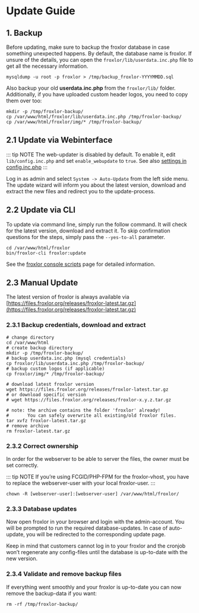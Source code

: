 # Update Guide

## 1. Backup

Before updating, make sure to backup the froxlor database in case something unexpected happens. By default, the database name is froxlor. If unsure of the details, you can open the `froxlor/lib/userdata.inc.php` file to get all the necessary information.

```shell
mysqldump -u root -p froxlor > /tmp/backup_froxlor-YYYYMMDD.sql
```

Also backup your old **userdata.inc.php** from the `froxlor/lib/` folder. Additionally, if you have uploaded custom header logos, you need to copy them over too:

```shell
mkdir -p /tmp/froxlor-backup/
cp /var/www/html/froxlor/lib/userdata.inc.php /tmp/froxlor-backup/
cp /var/www/html/froxlor/img/* /tmp/froxlor-backup/
```


## 2.1 Update via Webinterface

::: tip NOTE
The web-updater is disabled by default. To enable it, edit `lib/config.inc.php` and set `enable_webupdate` to `true`. See also [settings in config.inc.php](../admin-guide/settings/#_3-settings-in-config-inc-php)
:::

Log in as admin and select `System -> Auto-Update` from the left side menu. The update wizard will inform you about the latest version, download and extract the new files and redirect you to the update-process.

## 2.2 Update via CLI

To update via command line, simply run the follow command. It will check for the latest version, download and extract it. To skip confirmation questions for the steps, simply pass the `--yes-to-all` parameter.

```shell
cd /var/www/html/froxlor
bin/froxlor-cli froxlor:update
```

See the [froxlor console scripts](../admin-guide/cli-scripts/index.html#update) page for detailed information.

## 2.3 Manual Update

The latest version of froxlor is always available via [https://files.froxlor.org/releases/froxlor-latest.tar.gz](https://files.froxlor.org/releases/froxlor-latest.tar.gz)

### 2.3.1 Backup credentials, download and extract

```shell
# change directory
cd /var/www/html
# create backup directory
mkdir -p /tmp/froxlor-backup/
# backup userdata.inc.php (mysql credentials)
cp froxlor/lib/userdata.inc.php /tmp/froxlor-backup/
# backup custom logos (if applicable)
cp froxlor/img/* /tmp/froxlor-backup/

# download latest froxlor version
wget https://files.froxlor.org/releases/froxlor-latest.tar.gz
# or download specific version
# wget https://files.froxlor.org/releases/froxlor-x.y.z.tar.gz

# note: the archive contains the folder 'froxlor' already! 
#       You can safely overwrite all existing/old froxlor files.
tar xvfz froxlor-latest.tar.gz
# remove archive
rm froxlor-latest.tar.gz
```

### 2.3.2 Correct ownership

In order for the webserver to be able to server the files, the owner must be set correctly. 

::: tip NOTE
If you’re using FCGID/PHP-FPM for the froxlor-vhost, you have to replace the webserver-user with your local froxlor-user.
:::

```shell
chown -R [webserver-user]:[webserver-user] /var/www/html/froxlor/
```

### 2.3.3 Database updates

Now open froxlor in your browser and login with the admin-account. You will be prompted to run the required database-updates. In case of auto-update, you will be redirected to the corresponding update page.

Keep in mind that customers cannot log in to your froxlor and the cronjob won’t regenerate any config-files until the database is up-to-date with the new version.

### 2.3.4 Validate and remove backup files

If everything went smoothly and your froxlor is up-to-date you can now remove the backup-data if you want:

```shell
rm -rf /tmp/froxlor-backup/
```
